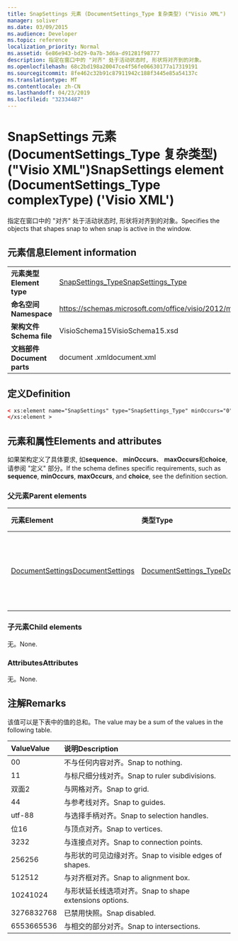 ```yaml
---
title: SnapSettings 元素 (DocumentSettings_Type 复杂类型) ("Visio XML")
manager: soliver
ms.date: 03/09/2015
ms.audience: Developer
ms.topic: reference
localization_priority: Normal
ms.assetid: 6e86e943-bd29-0a7b-3d6a-d91281f98777
description: 指定在窗口中的 "对齐" 处于活动状态时, 形状将对齐到的对象。
ms.openlocfilehash: 68c2bd198a20047ce4f56fe06630177a17319191
ms.sourcegitcommit: 8fe462c32b91c87911942c188f3445e85a54137c
ms.translationtype: MT
ms.contentlocale: zh-CN
ms.lasthandoff: 04/23/2019
ms.locfileid: "32334487"
---
```

# <a name="snapsettings-element-documentsettingstype-complextype-visio-xml"></a><span data-ttu-id="b9a38-103">SnapSettings 元素 (DocumentSettings_Type 复杂类型) ("Visio XML")</span><span class="sxs-lookup"><span data-stu-id="b9a38-103">SnapSettings element (DocumentSettings_Type complexType) ('Visio XML')</span></span>

<span data-ttu-id="b9a38-104">指定在窗口中的 "对齐" 处于活动状态时, 形状将对齐到的对象。</span><span class="sxs-lookup"><span data-stu-id="b9a38-104">Specifies the objects that shapes snap to when snap is active in the window.</span></span>
  
## <a name="element-information"></a><span data-ttu-id="b9a38-105">元素信息</span><span class="sxs-lookup"><span data-stu-id="b9a38-105">Element information</span></span>

|||
|:-----|:-----|
|<span data-ttu-id="b9a38-106">**元素类型**</span><span class="sxs-lookup"><span data-stu-id="b9a38-106">**Element type**</span></span> <br/> |[<span data-ttu-id="b9a38-107">SnapSettings_Type</span><span class="sxs-lookup"><span data-stu-id="b9a38-107">SnapSettings_Type</span></span>](snapsettings_type-complextypevisio-xml.md) <br/> |
|<span data-ttu-id="b9a38-108">**命名空间**</span><span class="sxs-lookup"><span data-stu-id="b9a38-108">**Namespace**</span></span> <br/> |https://schemas.microsoft.com/office/visio/2012/main  <br/> |
|<span data-ttu-id="b9a38-109">**架构文件**</span><span class="sxs-lookup"><span data-stu-id="b9a38-109">**Schema file**</span></span> <br/> |<span data-ttu-id="b9a38-110">VisioSchema15</span><span class="sxs-lookup"><span data-stu-id="b9a38-110">VisioSchema15.xsd</span></span>  <br/> |
|<span data-ttu-id="b9a38-111">**文档部件**</span><span class="sxs-lookup"><span data-stu-id="b9a38-111">**Document parts**</span></span> <br/> |<span data-ttu-id="b9a38-112">document .xml</span><span class="sxs-lookup"><span data-stu-id="b9a38-112">document.xml</span></span>  <br/> |
   
## <a name="definition"></a><span data-ttu-id="b9a38-113">定义</span><span class="sxs-lookup"><span data-stu-id="b9a38-113">Definition</span></span>

```XML
< xs:element name="SnapSettings" type="SnapSettings_Type" minOccurs="0" maxOccurs="1" >
</xs:element >
```

## <a name="elements-and-attributes"></a><span data-ttu-id="b9a38-114">元素和属性</span><span class="sxs-lookup"><span data-stu-id="b9a38-114">Elements and attributes</span></span>

<span data-ttu-id="b9a38-115">如果架构定义了具体要求, 如**sequence**、 **minOccurs**、 **maxOccurs**和**choice**, 请参阅 "定义" 部分。</span><span class="sxs-lookup"><span data-stu-id="b9a38-115">If the schema defines specific requirements, such as **sequence**, **minOccurs**, **maxOccurs**, and **choice**, see the definition section.</span></span> 
  
### <a name="parent-elements"></a><span data-ttu-id="b9a38-116">父元素</span><span class="sxs-lookup"><span data-stu-id="b9a38-116">Parent elements</span></span>

|<span data-ttu-id="b9a38-117">**元素**</span><span class="sxs-lookup"><span data-stu-id="b9a38-117">**Element**</span></span>|<span data-ttu-id="b9a38-118">**类型**</span><span class="sxs-lookup"><span data-stu-id="b9a38-118">**Type**</span></span>|<span data-ttu-id="b9a38-119">**说明**</span><span class="sxs-lookup"><span data-stu-id="b9a38-119">**Description**</span></span>|
|:-----|:-----|:-----|
|[<span data-ttu-id="b9a38-120">DocumentSettings</span><span class="sxs-lookup"><span data-stu-id="b9a38-120">DocumentSettings</span></span>](documentsettings-element-visiodocument_type-complextypevisio-xml.md) <br/> |[<span data-ttu-id="b9a38-121">DocumentSettings_Type</span><span class="sxs-lookup"><span data-stu-id="b9a38-121">DocumentSettings_Type</span></span>](documentsettings_type-complextypevisio-xml.md) <br/> |<span data-ttu-id="b9a38-122">包含指定文档设置的元素。</span><span class="sxs-lookup"><span data-stu-id="b9a38-122">Contains elements that specify document settings.</span></span>  <br/> |
   
### <a name="child-elements"></a><span data-ttu-id="b9a38-123">子元素</span><span class="sxs-lookup"><span data-stu-id="b9a38-123">Child elements</span></span>

<span data-ttu-id="b9a38-124">无。</span><span class="sxs-lookup"><span data-stu-id="b9a38-124">None.</span></span>
  
### <a name="attributes"></a><span data-ttu-id="b9a38-125">Attributes</span><span class="sxs-lookup"><span data-stu-id="b9a38-125">Attributes</span></span>

<span data-ttu-id="b9a38-126">无。</span><span class="sxs-lookup"><span data-stu-id="b9a38-126">None.</span></span>
  
## <a name="remarks"></a><span data-ttu-id="b9a38-127">注解</span><span class="sxs-lookup"><span data-stu-id="b9a38-127">Remarks</span></span>

<span data-ttu-id="b9a38-128">该值可以是下表中的值的总和。</span><span class="sxs-lookup"><span data-stu-id="b9a38-128">The value may be a sum of the values in the following table.</span></span>
  
|<span data-ttu-id="b9a38-129">**Value**</span><span class="sxs-lookup"><span data-stu-id="b9a38-129">**Value**</span></span>|<span data-ttu-id="b9a38-130">**说明**</span><span class="sxs-lookup"><span data-stu-id="b9a38-130">**Description**</span></span>|
|:-----|:-----|
|<span data-ttu-id="b9a38-131">0</span><span class="sxs-lookup"><span data-stu-id="b9a38-131">0</span></span>  <br/> |<span data-ttu-id="b9a38-132">不与任何内容对齐。</span><span class="sxs-lookup"><span data-stu-id="b9a38-132">Snap to nothing.</span></span>  <br/> |
|<span data-ttu-id="b9a38-133">1</span><span class="sxs-lookup"><span data-stu-id="b9a38-133">1</span></span>  <br/> |<span data-ttu-id="b9a38-134">与标尺细分线对齐。</span><span class="sxs-lookup"><span data-stu-id="b9a38-134">Snap to ruler subdivisions.</span></span>  <br/> |
|<span data-ttu-id="b9a38-135">双面</span><span class="sxs-lookup"><span data-stu-id="b9a38-135">2</span></span>  <br/> |<span data-ttu-id="b9a38-136">与网格对齐。</span><span class="sxs-lookup"><span data-stu-id="b9a38-136">Snap to grid.</span></span>  <br/> |
|<span data-ttu-id="b9a38-137">4</span><span class="sxs-lookup"><span data-stu-id="b9a38-137">4</span></span>  <br/> |<span data-ttu-id="b9a38-138">与参考线对齐。</span><span class="sxs-lookup"><span data-stu-id="b9a38-138">Snap to guides.</span></span>  <br/> |
|<span data-ttu-id="b9a38-139">utf-8</span><span class="sxs-lookup"><span data-stu-id="b9a38-139">8</span></span>  <br/> |<span data-ttu-id="b9a38-140">与选择手柄对齐。</span><span class="sxs-lookup"><span data-stu-id="b9a38-140">Snap to selection handles.</span></span>  <br/> |
|<span data-ttu-id="b9a38-141">位</span><span class="sxs-lookup"><span data-stu-id="b9a38-141">16</span></span>  <br/> |<span data-ttu-id="b9a38-142">与顶点对齐。</span><span class="sxs-lookup"><span data-stu-id="b9a38-142">Snap to vertices.</span></span>  <br/> |
|<span data-ttu-id="b9a38-143">32</span><span class="sxs-lookup"><span data-stu-id="b9a38-143">32</span></span>  <br/> |<span data-ttu-id="b9a38-144">与连接点对齐。</span><span class="sxs-lookup"><span data-stu-id="b9a38-144">Snap to connection points.</span></span>  <br/> |
|<span data-ttu-id="b9a38-145">256</span><span class="sxs-lookup"><span data-stu-id="b9a38-145">256</span></span>  <br/> |<span data-ttu-id="b9a38-146">与形状的可见边缘对齐。</span><span class="sxs-lookup"><span data-stu-id="b9a38-146">Snap to visible edges of shapes.</span></span>  <br/> |
|<span data-ttu-id="b9a38-147">512</span><span class="sxs-lookup"><span data-stu-id="b9a38-147">512</span></span>  <br/> |<span data-ttu-id="b9a38-148">与对齐框对齐。</span><span class="sxs-lookup"><span data-stu-id="b9a38-148">Snap to alignment box.</span></span>  <br/> |
|<span data-ttu-id="b9a38-149">1024</span><span class="sxs-lookup"><span data-stu-id="b9a38-149">1024</span></span>  <br/> |<span data-ttu-id="b9a38-150">与形状延长线选项对齐。</span><span class="sxs-lookup"><span data-stu-id="b9a38-150">Snap to shape extensions options.</span></span>  <br/> |
|<span data-ttu-id="b9a38-151">32768</span><span class="sxs-lookup"><span data-stu-id="b9a38-151">32768</span></span>  <br/> |<span data-ttu-id="b9a38-152">已禁用快照。</span><span class="sxs-lookup"><span data-stu-id="b9a38-152">Snap disabled.</span></span>  <br/> |
|<span data-ttu-id="b9a38-153">65536</span><span class="sxs-lookup"><span data-stu-id="b9a38-153">65536</span></span>  <br/> |<span data-ttu-id="b9a38-154">与相交的部分对齐。</span><span class="sxs-lookup"><span data-stu-id="b9a38-154">Snap to intersections.</span></span>  <br/> |
   

